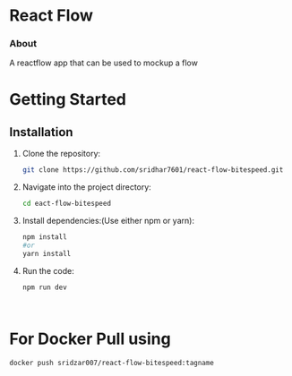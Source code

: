 # React Flow

### About
A reactflow app that can be used to mockup a flow

# Getting Started

## Installation

1. Clone the repository:

   ```bash
   git clone https://github.com/sridhar7601/react-flow-bitespeed.git
2. Navigate into the project directory:

   ```bash
   cd eact-flow-bitespeed
3. Install dependencies:(Use either npm or yarn):

   ```bash
   npm install
   #or
   yarn install

4. Run the code:
    ```bash
    npm run dev




# For Docker Pull using 
```bash
docker push sridzar007/react-flow-bitespeed:tagname 
